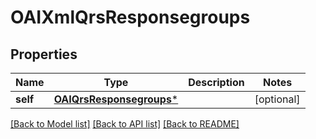 # OAIXmlQrsResponsegroups

## Properties
Name | Type | Description | Notes
------------ | ------------- | ------------- | -------------
**self** | [**OAIQrsResponsegroups***](OAIQrsResponsegroups.md) |  | [optional] 

[[Back to Model list]](../README.md#documentation-for-models) [[Back to API list]](../README.md#documentation-for-api-endpoints) [[Back to README]](../README.md)


